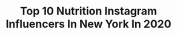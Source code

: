---
title: Top 10 Nutrition Instagram Influencers In New York In 2020
description: >-
  Find top nutrition Instagram influencers in New York in 2020. Most popular hashtags: #quarantine #repost #fitness #nutrition.
platform: Instagram
profiles:
  - username: "the_linspo"
    fullname: >-
      Lindsay Posocco
    location: "United States"
    followers: 15390
    engagement: 371
    commentsToLikes: 0.139767
    avatar: "https://scontent-ams4-1.cdninstagram.com/v/t51.2885-19/s320x320/72642685_763336780804237_1977193185465597952_n.jpg?_nc_ht=scontent-ams4-1.cdninstagram.com&_nc_ohc=pSwKCHkRYBgAX8wTVkq&oh=512e57bba0716c6203920aa08e2f0ffe&oe=5EB9FE9F"
    verified: false
    hashtags: "#hike, #maxoutyourlife, #bathtub, #la"
  - username: "goldenpantherawards_official"
    fullname: >-
      Goldenpantherawards_Official 💎
    location: "United States"
    followers: 7294
    engagement: 115
    commentsToLikes: 0.675588
    avatar: "https://scontent-lhr8-1.cdninstagram.com/v/t51.2885-19/s320x320/75244447_2547220148893312_2251296520827568128_n.jpg?_nc_ht=scontent-lhr8-1.cdninstagram.com&_nc_ohc=eIlaaHkqRO8AX-7URvz&oh=4cc39424b09885a2c421764c2913c906&oe=5EBA2FE4"
    verified: false
    hashtags: "#weddings, #radio, #techno, #gpa2020"
  - username: "that_hugeasian_guy"
    fullname: >-
      Andy Huang
    location: "United States"
    followers: 97578
    engagement: 227
    commentsToLikes: 0.022726
    avatar: "https://scontent-amt2-1.cdninstagram.com/v/t51.2885-19/s320x320/61602564_374314126763147_6677246472381005824_n.jpg?_nc_ht=scontent-amt2-1.cdninstagram.com&_nc_ohc=sn2_nKweSgoAX8dpkE9&oh=6e2fc3b36edb62ab22706635d3e105cd&oe=5EB49A05"
    verified: false
    hashtags: "#georgia, #calves, #giveaway, #spreadhviii"
  - username: "feedyourglow"
    fullname: >-
      Sua Park
    location: "United States"
    followers: 91661
    engagement: 192
    commentsToLikes: 0.035410
    avatar: "https://scontent-lhr8-1.cdninstagram.com/v/t51.2885-19/s320x320/88880223_1676297442511745_150234739083575296_n.jpg?_nc_ht=scontent-lhr8-1.cdninstagram.com&_nc_ohc=ifHnnziB_EYAX9yR5I6&oh=db52f6b3ceba8cf66e07eaab9629730e&oe=5EBC15C6"
    verified: false
    hashtags: "#feedyourglow, #ricemaderighter"
  - username: "payydayyy"
    fullname: >-
      Payton Stumbaugh Chadwick
    location: "United States"
    followers: 7771
    engagement: 1161
    commentsToLikes: 0.048457
    avatar: "https://scontent-lhr8-1.cdninstagram.com/v/t51.2885-19/s320x320/69248262_492814024846664_7145325631935348736_n.jpg?_nc_ht=scontent-lhr8-1.cdninstagram.com&_nc_ohc=i9zLDSs_9-sAX_cNleI&oh=dc36065ecb91d1e949290328fbff064c&oe=5EB92D44"
    verified: false
    hashtags: "#2020vision, #inspireyouth, #arkansas, #germanytravel"
  - username: "angelinafortheanimals"
    fullname: >-
      Angelina Poli
    location: "United States"
    followers: 18510
    engagement: 594
    commentsToLikes: 0.038350
    avatar: "https://scontent-amt2-1.cdninstagram.com/v/t51.2885-19/s320x320/83926938_2229439464026838_2875537684787363840_n.jpg?_nc_ht=scontent-amt2-1.cdninstagram.com&_nc_ohc=DuQ7Av8KVgAAX9gGiYK&oh=baedc827a5a5dea8fb03c8611a781fcd&oe=5EB833B0"
    verified: false
    hashtags: "#repost, #wearetheweather, #eatdifferently, #byebye"
  - username: "realfoodwithrebecca"
    fullname: >-
      Rebecca Tolan
    location: "United States"
    followers: 21887
    engagement: 329
    commentsToLikes: 0.100672
    avatar: "https://scontent-lhr8-1.cdninstagram.com/v/t51.2885-19/s320x320/67722322_752830615141155_2134682953240805376_n.jpg?_nc_ht=scontent-lhr8-1.cdninstagram.com&_nc_ohc=mAD1-JnmCGEAX8Jm20G&oh=398af8a7aec8ac42e49c486933904f91&oe=5EBBBC7D"
    verified: false
    hashtags: "#eater, #vegantreats, #truffle, #eeeeeats"
  - username: "nickgetek"
    fullname: >-
      Nick Getek
    location: "United States"
    followers: 10689
    engagement: 202
    commentsToLikes: 0.189326
    avatar: "https://scontent-bos3-1.cdninstagram.com/v/t51.2885-19/s320x320/79723055_3312483028844277_6768818035579944960_n.jpg?_nc_ht=scontent-bos3-1.cdninstagram.com&_nc_ohc=tNMZgsXVQAgAX-XSiLz&oh=5bffebf7d0d1f7ead5f5541ee61fd754&oe=5EBB4D82"
    verified: false
    hashtags: "#complexkicks, #dunksonly, #snkrskickcheck, #teddysantis"
  - username: "_roxie_jones_"
    fullname: >-
      R O X I E ⚡️J O N E S
    location: "United States"
    followers: 13365
    engagement: 394
    commentsToLikes: 0.062564
    avatar: "https://scontent-ams4-1.cdninstagram.com/v/t51.2885-19/s320x320/82625256_580709245861259_8575523275914870784_n.jpg?_nc_ht=scontent-ams4-1.cdninstagram.com&_nc_ohc=YB4LczpR8NwAX9pKaM_&oh=e29c9998903f722e9b03fe7e9e21e70f&oe=5EB5AC61"
    verified: false
    hashtags: "#content, #sorrynotsorry"
  - username: "elysekopecky"
    fullname: >-
      Elyse Kopecky
    location: "United States"
    followers: 38227
    engagement: 322
    commentsToLikes: 0.025381
    avatar: "https://scontent-lhr8-1.cdninstagram.com/v/t51.2885-19/s320x320/13827259_269400693437973_1324728572_a.jpg?_nc_ht=scontent-lhr8-1.cdninstagram.com&_nc_ohc=mJFcIpGdzlMAX8s7OsA&oh=5d58df89ccee162bd9748f247207c85a&oe=5EBA139D"
    verified: false
    hashtags: "#artist, #runfasteatdough, #womensrunning, #riseandrun"
---